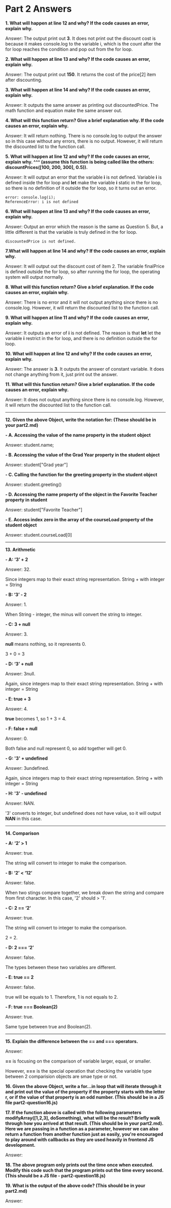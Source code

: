 # Part 2 Answers

**1. What will happen at line 12 and why? If the code causes an error, explain why.**

Answer: The output print out **3**. It does not print out the discount cost is because it makes console.log to the variable i, which is the count after the for loop reaches the condition and pop out from the for loop.

**2. What will happen at line 13 and why? If the code causes an error, explain why.**

Answer: The output print out **150**. It returns the cost of the price[2] item after discounting.

**3. What will happen at line 14 and why? If the code causes an error, explain why.**

Answer: It outputs the same answer as printing out discountedPrice. The math function and equation make the same answer out.

**4. What will this function return? Give a brief explanation why. If the code causes an error, explain why.**

Answer: It will return nothing. There is no console.log to output the answer so in this case without any errors, there is no output. However, it will return the discounted list to the function call.

**5. What will happen at line 12 and why?  If the code causes an error, explain why. ^^^ (assume this function is being called like the others: discountPrices([100, 200, 300], 0.5)).**

Answer: It will output an error that the variable **i** is not defined. Variable **i** is defined inside the for loop and **let** make the variable **i** static in the for loop, so there is no definition of it outside the for loop, so it turns out an error.

```
error: console.log(i);
ReferenceError: i is not defined 
```

**6. What will happen at line 13 and why? If the code causes an error, explain why.**

Answer: Output an error which the reason is the same as Question 5. But, a little different is that the variable is truly defined in the for loop.
```
discountedPrice is not defined.
```

**7.What will happen at line 14 and why? If the code causes an error, explain why.**

Answer: It will output out the discount cost of item 2. The variable finalPrice is defined outside the for loop, so after running the for loop, the operating system will output normally.

**8. What will this function return? Give a brief explanation. If the code causes an error, explain why.**

Answer: There is no error and it will not output anything since there is no console.log. However, it will return the discounted list to the function call.

**9. What will happen at line 11 and why? If the code causes an error, explain why.**

Answer: It outputs an error of **i** is not defined. The reason is that **let** let the variable **i** restrict in the for loop, and there is no definition outside the for loop.

**10. What will happen at line 12 and why? If the code causes an error, explain why.**

Answer: The answer is **3**. It outputs the answer of constant variable. It does not change anything from it, just print out the answer.

**11. What will this function return? Give a brief explanation. If the code causes an error, explain why.**

Answer: It does not output anything since there is no console.log. However, it will return the discounted list to the function call.

--------------------------

**12. Given the above Object, write the notation for:  (These should be in your part2.md)**

**- A. Accessing the value of the name property in the student object**

Answer: student.name;

**- B. Accessing the value of the Grad Year property in the student object**

Answer: student["Grad year"]

**- C. Calling the function for the greeting property in the student object**

Answer: student.greeting()

**- D. Accessing the name property of the object in the Favorite Teacher property in student**

Answer: student["Favorite Teacher"]

**- E. Access index zero in the array of the courseLoad property of the student object**

Answer: student.courseLoad[0]

--------------------------

**13. Arithmetic**

**- A: ‘3’ + 2**

Answer: 32. 

Since integers map to their exact string representation. String + with integer = String

**- B: ‘3’ - 2**

Answer: 1. 

When String - integer, the minus will convert the string to integer.

**- C: 3 + null**

Answer: 3. 

**null** means nothing, so it represents 0. 

3 + 0 = 3

**- D: ‘3’ + null**

Answer: 3null. 

Again, since integers map to their exact string representation. String + with integer = String

**- E: true + 3**

Answer: 4. 

**true** becomes 1, so 1 + 3 = 4.

**- F: false + null**

Answer: 0. 

Both false and null represent 0, so add together will get 0.

**- G: '3' + undefined**

Answer: 3undefined. 

Again, since integers map to their exact string representation. String + with integer = String

**- H: '3' - undefined**

Answer: NAN. 

'3' converts to integer, but undefined does not have value, so it will output **NAN** in this case.

----------------------------

**14. Comparison**

**- A: ‘2’ > 1**

Answer: true.

The string will convert to integer to make the comparison.

**- B: ‘2’ < ‘12’**

Answer: false.

When two stings compare together, we break down the string and compare from first character. In this case, '2' should > '1'.

**- C: 2 == ‘2’**

Answer: true.

The string will convert to integer to make the comparison. 

2 = 2.

**- D: 2 === ‘2’**

Answer: false.

The types between these two variables are different.

**- E: true == 2**

Answer: false.

true will be equals to 1. Therefore, 1 is not equals to 2.

**- F: true === Boolean(2)**

Answer: true.

Same type between true and Boolean(2).

-----------------------------
**15. Explain the difference between the == and === operators.**

Answer: 

**==** is focusing on the comparison of variable larger, equal, or smaller. 

However, **===** is the special operation that checking the variable type between 2 comparision objects are smae type or not.

**16. Given the above Object, write a for...in loop that will iterate through it and print out the value of the property if the property starts with the letter r, or if the value of that property is an odd number.  (This should be in a JS file part2-question16.js)**

**17. If the function above is called with the following parameters modifyArray([1,2,3], doSomething), what will be the result? Briefly walk through how you arrived at that result. (This should be in your part2.md). Here we are passing in a function as a parameter, however we can also return a function from another function just as easily, you're encouraged to play around with callbacks as they are used heavily in frontend JS development.**

Answer:

**18. The above program only prints out the time once when executed. Modify this code such that the program prints out the time every second.  (This should be a JS file - part2-question18.js)**

**19. What is the output of the above code? (This should be in your part2.md)**

Answer:
